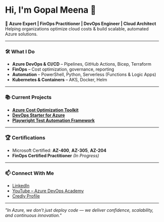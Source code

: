 # Hi, I'm Gopal Meena 👋

🚀 **Azure Expert | FinOps Practitioner | DevOps Engineer | Cloud Architect**  
Helping organizations optimize cloud costs & build scalable, automated Azure solutions.

---

### 🛠️ **What I Do**
- **Azure DevOps & CI/CD** – Pipelines, GitHub Actions, Bicep, Terraform  
- **FinOps** – Cost optimization, governance, reporting  
- **Automation** – PowerShell, Python, Serverless (Functions & Logic Apps)  
- **Kubernetes & Containers** – AKS, Docker, Helm  

---

### 📚 **Current Projects**
- [**Azure Cost Optimization Toolkit**](https://github.com/gopalfullstack/azure-cost-optimization)  
- [**DevOps Starter for Azure**](https://github.com/gopalfullstack/devops-starter)  
- [**Playwright Test Automation Framework**](https://github.com/gopalfullstack/playwright-automation)  

---

### 🏆 **Certifications**
- Microsoft Certified: **AZ-400**, **AZ-305**, **AZ-204**  
- **FinOps Certified Practitioner** *(In Progress)*  

---

### 📫 **Connect With Me**
- [LinkedIn](https://www.linkedin.com/in/gopal-meena-359b5b197/)  
- [YouTube – Azure DevOps Academy](https://www.youtube.com/@azuredevopsacademy)  
- [Credly Profile](https://www.credly.com/users/gopal-meena)  

---

*"In Azure, we don’t just deploy code — we deliver confidence, scalability, and continuous innovation."*
